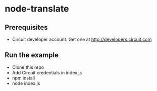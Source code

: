 # node-translate

## Prerequisites
 - Circuit developer account. Get one at http://developers.circuit.com

## Run the example
 - Clone this repo
 - Add Circuit credentials in index.js
 - npm install
 - node index.js

